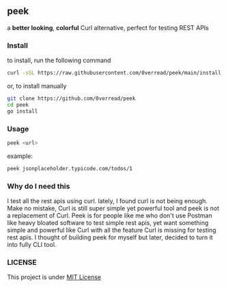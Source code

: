 ## peek

a **better looking**, **colorful** Curl alternative, perfect for testing REST APIs


### Install

to install, run the following command

```sh
curl -sSL https://raw.githubusercontent.com/0verread/peek/main/install.sh | bash
```

or, to install manually

```sh
git clone https://github.com/0verread/peek
cd peek
go install
```

### Usage

```sh
peek <url>
```
example:

```sh
peek jsonplaceholder.typicode.com/todos/1
```

### Why do I need this

I test all the rest apis using curl. lately, I found curl is not being enough. Make no mistake, Curl is still super simple yet powerful tool and peek is not a replacement of Curl. Peek is for people like me who don't use Postman like heavy bloated software to test simple rest apis, yet want something simple and powerful like Curl with all the feature Curl is missing for testing rest apis. I thought of building peek for myself but later, decided to turn it into fully CLI tool.


### LICENSE

This project is under [MIT License](./LICENSE)